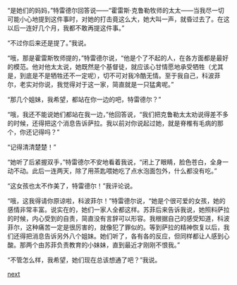 
“是她们的妈妈，”特雷德尔回答说——“霍雷斯·克鲁勒牧师的太太——当我尽一切可能小心地提到这件事时，对她的打击竟这么大，她大叫一声，就昏过去了。在这以后一连好几个月，我都不敢再提这件事。”

“不过你后来还是提了。”我说。

“哦，那是霍雷斯牧师提的，”特雷德尔说，“他是个了不起的人，在各方面都是最好的模范。他对他太太说，她既然是个基督徒，就应该心甘情愿地承受牺牲（尤其是，到底是不是牺牲还不一定呢），切不可对我冷酷无情。至于我自己，科波菲尔，老实对你说，我觉得对于这一家，简直就是一只猛禽呢。”

“那几个姐妹，我希望，都站在你一边的吧，特雷德尔？”

“哦，我还不能说她们都站在我一边，”他回答说，“我们把克鲁勒太太劝说得差不多的时候，还得把这个消息告诉萨拉。我以前对你说起过她，就是脊椎有毛病的那个，你还记得吗？”

“记得清清楚楚！”

“她听了后紧握双手，”特雷德尔不安地看着我说，“闭上了眼睛，脸色苍白，全身一动不动。此后一连两天，除了用茶匙喂她吃了点水泡面包外，什么都没有吃。”

“这女孩也太不作美了，特雷德尔！”我评论说。

“哦，这我得请你原谅啦，科波菲尔！”特雷德尔说，“她是个很可爱的女孩，她的感情非常丰富。说实在的，她们一家人全都这样。苏菲后来告诉我说，她照料萨拉的时候，内心受到的自责，简直没有言辞可以形容。我根据自己的感受知道，科波菲尔，这种痛苦一定是很厉害的，就像犯了罪似的。等到萨拉的精神恢复以后，我们还得把消息告诉另外八个姐妹。她们听了，各有各的反应，但同样都让人感到心酸。那两个由苏菲负责教育的小妹妹，直到最近才刚刚不恨我。”

“不管怎么样，我希望，她们现在总该想通了吧？”我说。

[next](page522.md)